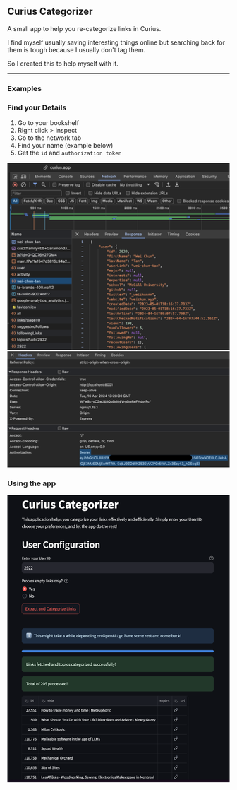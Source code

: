 ## Curius Categorizer

A small app to help you re-categorize links in Curius.

I find myself usually saving interesting things online but searching back for them is tough because I usually don't tag them.

So I created this to help myself with it.

---

### Examples

### Find your Details

1. Go to your bookshelf
2. Right click > inspect
3. Go to the network tab
4. Find your name (example below)
5. Get the `id` and `authorization token`

![curius id](./images/id.png)
![authorization token](./images/authorization.png)

### Using the app
![app](./images/app.png)
